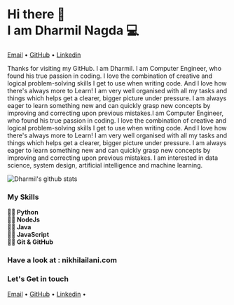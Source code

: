 <h1>Hi there 👋<br>
I am Dharmil Nagda 💻</h1>

<p >
  <a href="mailto:dharmilnagda99@gmail.com">Email</a> •
  <a href="https://github.com/dharmilnagda/">GitHub</a> •
  <a href="https://www.linkedin.com/in/thedharmilnagda/">Linkedin</a>
</p>


Thanks for visiting my GitHub. I am Dharmil.
I am Computer Engineer, who found his true passion in coding. I love the combination of creative and logical problem-solving skills I get to use when writing code. And I love how there's always more to Learn! 
I am very well organised with all my tasks and things which helps get a clearer, bigger picture under pressure.
I am always eager to learn something new and can quickly grasp new concepts by improving and correcting upon previous mistakes.I am Computer Engineer, who found his true passion in coding. I love the combination of creative and logical problem-solving skills I get to use when writing code. And I love how there's always more to Learn! I am very well organised with all my tasks and things which helps get a clearer, bigger picture under pressure. I am always eager to learn something new and can quickly grasp new concepts by improving and correcting upon previous mistakes.
I am interested in data science, system design, artificial intelligence and machine learning.

![Dharmil's github stats](https://github-readme-stats.vercel.app/api/?username=thedharmilnagda&show_icons=true&title_color=ffd1dc&icon_color=79ff97&text_color=ffd1dc&bg_color=151515)

### My Skills
<b>
✍🏻 Python<br>
✍🏻 NodeJs<br>
✍🏻 Java<br>
✍🏻 JavaScript<br>
✍🏻 Git & GitHub<br>
</b>

### Have a look at : nikhilailani.com

### Let's Get in touch
<p >
  <a href="mailto:dharmilnagda99@gmail.com">Email</a> •
  <a href="https://github.com/dharmilnagda/">GitHub</a> •
  <a href="https://www.linkedin.com/in/thedharmilnagda/">Linkedin</a> •
</p>
